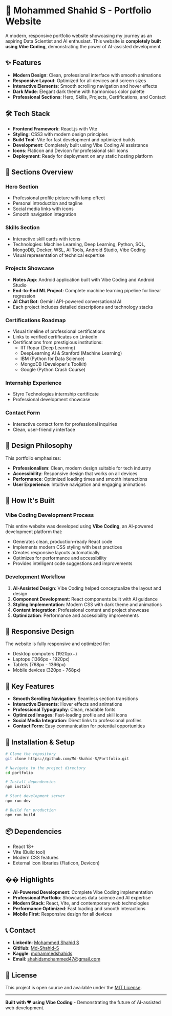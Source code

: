 # 🚀 Mohammed Shahid S - Portfolio Website

A modern, responsive portfolio website showcasing my journey as an aspiring Data Scientist and AI enthusiast. This website is **completely built using Vibe Coding**, demonstrating the power of AI-assisted development.

## ✨ Features

- **Modern Design**: Clean, professional interface with smooth animations
- **Responsive Layout**: Optimized for all devices and screen sizes
- **Interactive Elements**: Smooth scrolling navigation and hover effects
- **Dark Mode**: Elegant dark theme with harmonious color palette
- **Professional Sections**: Hero, Skills, Projects, Certifications, and Contact

## 🛠️ Tech Stack

- **Frontend Framework**: React.js with Vite
- **Styling**: CSS3 with modern design principles
- **Build Tool**: Vite for fast development and optimized builds
- **Development**: Completely built using Vibe Coding AI assistance
- **Icons**: Flaticon and Devicon for professional skill icons
- **Deployment**: Ready for deployment on any static hosting platform

## 🎯 Sections Overview

### Hero Section
- Professional profile picture with lamp effect
- Personal introduction and tagline
- Social media links with icons
- Smooth navigation integration

### Skills Section
- Interactive skill cards with icons
- Technologies: Machine Learning, Deep Learning, Python, SQL, MongoDB, Docker, WSL, AI Tools, Android Studio, Vibe Coding
- Visual representation of technical expertise

### Projects Showcase
- **Notes App**: Android application built with Vibe Coding and Android Studio
- **End-to-End ML Project**: Complete machine learning pipeline for linear regression
- **AI Chat Bot**: Gemini API-powered conversational AI
- Each project includes detailed descriptions and technology stacks

### Certifications Roadmap
- Visual timeline of professional certifications
- Links to verified certificates on LinkedIn
- Certifications from prestigious institutions:
  - IIT Ropar (Deep Learning)
  - DeepLearning.AI & Stanford (Machine Learning)
  - IBM (Python for Data Science)
  - MongoDB (Developer's Toolkit)
  - Google (Python Crash Course)

### Internship Experience
- Styro Technologies internship certificate
- Professional development showcase

### Contact Form
- Interactive contact form for professional inquiries
- Clean, user-friendly interface

## 🎨 Design Philosophy

This portfolio emphasizes:
- **Professionalism**: Clean, modern design suitable for tech industry
- **Accessibility**: Responsive design that works on all devices
- **Performance**: Optimized loading times and smooth interactions
- **User Experience**: Intuitive navigation and engaging animations

## 🚀 How It's Built

### Vibe Coding Development Process
This entire website was developed using **Vibe Coding**, an AI-powered development platform that:
- Generates clean, production-ready React code
- Implements modern CSS styling with best practices
- Creates responsive layouts automatically
- Optimizes for performance and accessibility
- Provides intelligent code suggestions and improvements

### Development Workflow
1. **AI-Assisted Design**: Vibe Coding helped conceptualize the layout and design
2. **Component Development**: React components built with AI guidance
3. **Styling Implementation**: Modern CSS with dark theme and animations
4. **Content Integration**: Professional content and project showcase
5. **Optimization**: Performance and accessibility improvements

## 📱 Responsive Design

The website is fully responsive and optimized for:
- Desktop computers (1920px+)
- Laptops (1366px - 1920px)
- Tablets (768px - 1366px)
- Mobile devices (320px - 768px)

## 🎯 Key Features

- **Smooth Scrolling Navigation**: Seamless section transitions
- **Interactive Elements**: Hover effects and animations
- **Professional Typography**: Clean, readable fonts
- **Optimized Images**: Fast-loading profile and skill icons
- **Social Media Integration**: Direct links to professional profiles
- **Contact Form**: Easy communication for potential opportunities

## 🔧 Installation & Setup

```bash
# Clone the repository
git clone https://github.com/Md-Shahid-S/Portfolio.git

# Navigate to the project directory
cd portfolio

# Install dependencies
npm install

# Start development server
npm run dev

# Build for production
npm run build
```

## 📦 Dependencies

- React 18+
- Vite (Build tool)
- Modern CSS features
- External icon libraries (Flaticon, Devicon)

## �� Highlights

- **AI-Powered Development**: Complete Vibe Coding implementation
- **Professional Portfolio**: Showcases data science and AI expertise
- **Modern Stack**: React, Vite, and contemporary web technologies
- **Performance Optimized**: Fast loading and smooth interactions
- **Mobile First**: Responsive design for all devices

## 📞 Contact

- **LinkedIn**: [Mohammed Shahid S](https://www.linkedin.com/in/mohammed-shahid-s-3b564229b/)
- **GitHub**: [Md-Shahid-S](https://github.com/Md-Shahid-S)
- **Kaggle**: [mohammedshahids](https://www.kaggle.com/mohammedshahids)
- **Email**: shahidsmohammed47@gmail.com

## 📄 License

This project is open source and available under the [MIT License](LICENSE).

---

**Built with ❤️ using Vibe Coding** - Demonstrating the future of AI-assisted web development.
